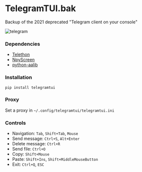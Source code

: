 # TelegramTUI.bak

Backup of the 2021 deprecated "Telegram client on your console"

![telegram](https://user-images.githubusercontent.com/18473198/37569384-a4d32e70-2af2-11e8-948c-5a177b384657.png)


### Dependencies

* [Telethon](https://github.com/LonamiWebs/Telethon)
* [NpyScreen](https://github.com/bad-day/npyscreen)
* [python-aalib](http://jwilk.net/software/python-aalib)


### Installation

```pip install telegramtui```


### Proxy

Set a proxy in ```~/.config/telegramtui/telegramtui.ini```


### Controls

* Navigation: `Tab`, `Shift+Tab`, `Mouse`
* Send message: `Ctrl+S`, `Alt+Enter`  
* Delete message: `Ctrl+R`
* Send file: `Ctrl+O`
* Copy: `Shift+Mouse`
* Paste: `Shift+Ins`, `Shift+MiddleMouseButton`
* Exit: `Ctrl+Q`, `ESC`
